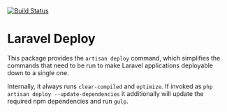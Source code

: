 [![Build Status](https://travis-ci.org/eFrane/laravel-deploy.svg?branch=master)](https://travis-ci.org/eFrane/laravel-deploy)

# Laravel Deploy

This package provides the `artisan deploy` command, which simplifies the
commands that need to be run to make Laravel applications deployable
down to a single one.

Internally, it always runs `clear-compiled` and `optimize`. If invoked
as `php artisan deploy --update-dependencies` it additionally will update the
required npm dependencies and run `gulp`.

